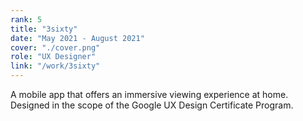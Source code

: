 ```yaml
---
rank: 5
title: "3sixty"
date: "May 2021 - August 2021"
cover: "./cover.png"
role: "UX Designer"
link: "/work/3sixty"
---
```


A mobile app that offers an immersive viewing experience at home. Designed in the scope of the Google UX Design Certificate Program.
